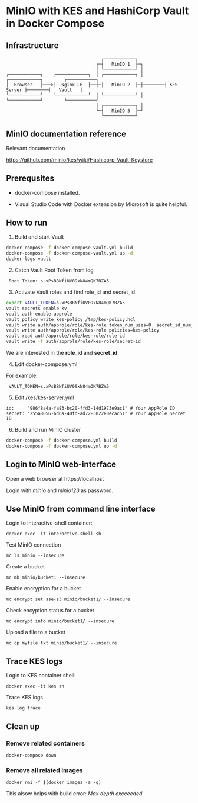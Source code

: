 # MinIO with KES and HashiCorp Vault in Docker Compose

## Infrastructure

```
                                    ┌────────────┐
                                  ┌─┤   MinIO 1  ├─┐
                                  │ └────────────┘ │
┌────────────┐    ┌────────────┐  │ ┌────────────┐ │        ┌────────────┐        ┌───────────┐  
│  Browser   ├───>│  Nginx-LB  ├──┼─│   MinIO 2  ├─┼────────┤ KES Server ├────────┤   Vault   │  
└────────────┘    └────────────┘  │ └────────────┘ │        └────────────┘        └───────────┘  
                                  │ ┌────────────┐ │ 
                                  └─┤   MinIO 3  ├─┘
                                    └────────────┘                           
```

## MinIO documentation reference
Relevant documentation

https://github.com/minio/kes/wiki/Hashicorp-Vault-Keystore

## Prerequsites

- docker-compose installed.

- Visual Studio Code with Docker extension by Microsoft is quite helpful.

## How to run

1. Build and start Vault

```sh
docker-compose -f docker-compose-vault.yml build
docker-compose -f docker-compose-vault.yml up -d 
docker logs vault
```

2. Catch Vault Root Token from log

` Root Token: s.xPsBBNfiUV09xN84mQK7BZA5`

3. Activate Vault roles and find role_id and secret_id.
```sh
export VAULT_TOKEN=s.xPsBBNfiUV09xN84mQK7BZA5
vault secrets enable kv
vault auth enable approle
vault policy write kes-policy /tmp/kes-policy.hcl
vault write auth/approle/role/kes-role token_num_uses=0  secret_id_num_uses=0  period=5m
vault write auth/approle/role/kes-role policies=kes-policy
vault read auth/approle/role/kes-role/role-id 
vault write -f auth/approle/role/kes-role/secret-id
```
We are interested in the **role_id** and **secret_id**.

4. Edit docker-compose.yml 

For example:

` VAULT_TOKEN=s.xPsBBNfiUV09xN84mQK7BZA5`

5. Edit /kes/kes-server.yml
```
id:     "986f8a4a-fa83-bc20-ffd3-14d1973e9ac1" # Your AppRole ID
secret: "255a8056-6d6a-40fd-ad72-3822e0ecac51" # Your AppRole Secret ID
```

6. Build and run MinIO cluster
```sh
docker-compose -f docker-compose.yml build
docker-compose -f docker-compose.yml up -d 
```

<!-- 7. Create minio-key

Login to interactive shell and execute commands:
```sh
docker exec -it interactive-shell sh
kes key create minio-key 
kes key derive minio-key 
``` -->

## Login to MinIO web-interface

Open a web browser at https://localhost

Login with _minio_ and _minio123_ as password.

## Use MinIO from command line interface

Login to interactive-shell container:

`docker exec -it interactive-shell sh`

Test MinIO connection

`mc ls minio --insecure`

Create a bucket

`mc mb minio/bucket1 --insecure`

Enable encryption for a bucket

`mc encrypt set sse-s3 minio/bucket1/ --insecure`

Check encyption status for a bucket

`mc encrypt info minio/bucket1/ --insecure`

Upload a file to a bucket

`mc cp myfile.txt minio/bucket1/ --insecure`

## Trace KES logs
Login to KES container shell:

`docker exec -it kes sh`

Trace KES logs

`kes log trace`

## Clean up

### Remove related containers

`docker-compose down`

### Remove all related images 

`docker rmi -f $(docker images -a -q)`

This alsow helps with build error: *Max depth excceeded*